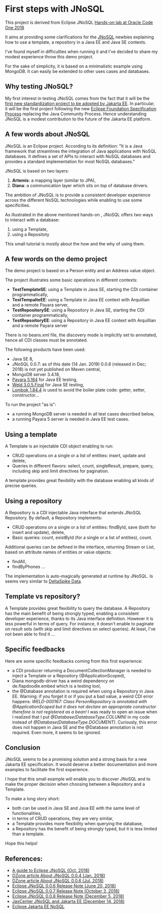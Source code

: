 # First steps with JNoSQL

This project is derived from Eclipse JNoSQL [Hands-on lab at Oracle Code One 2018](https://github.com/JNOSQL/oc1-hands-on-2018/tree/master/document)

It aims at providing some clarifications for the [JNoSQL](http://www.jnosql.org/) newbies explaining 
how to use a template, a repository in a Java EE and Java SE contexts.

I've found myself in difficulties when running it and I've decided to share my modest experience throw this demo project.

For the sake of simplicity, it is based on a minimalistic example using MongoDB. 
It can easily be extended to other uses cases and databases.


## Why testing JNoSQL?

My first interest in testing JNoSQL comes from the fact that it will be
the [first new standardization project to be adopted by Jakarta EE](https://projects.eclipse.org/proposals/jakarta-ee-nosql). 
In particular, it will be the first project following the new [Eclipse Foundation Specification Process](https://www.eclipse.org/projects/efsp/) 
replacing the Java Community Process. 
Hence understanding JNoSQL is a modest contribution to the future of the Jakarta EE platform.

## A few words about JNoSQL

JNoSQL is an Eclipse project. According to its definition:
"It is a Java framework that streamlines the integration of Java applications with NoSQL databases. 
It defines a set of APIs to interact with NoSQL databases and provides a standard implementation for most NoSQL databases."

JNoSQL is based on two layers:

1. **Artemis**: a mapping layer (similar to JPA),
2. **Diana**: a communication layer which sits on top of database drivers.

The ambition of JNoSQL is to provide a consistent developer experience across the different NoSQL technologies while enabling to use some specificities. 

As illustrated in the above mentioned hands-on , JNoSQL offers two ways to interact with a database:

1. using a Template,
2. using a Repositoty

This small tutorial is mostly about the how and the why of using them.

##  A few words on the demo project

The demo project is based on a Person entity and an Address value object.

The project illustrates some basic operations in different contexts:

- **TestTemplateSE**: using a Template in Java SE, starting the CDI container programmatically,
- **TestTempalteEE**: using a Template in Java EE context with Arquillian and a remote Payara server,
- **TestRepositorySE**: using a Repository in Java SE, starting the CDI container programmatically,
- **TestRepsoitoryEE**: using a Repository in Java EE context with Arquillian and a remote Payara server

There is no beans.xml file, the discovery mode is implicitly set to annotated, hence all CDI classes must be annotated.

The following products have been used:

- Java SE 8,
- JNoSQL 0.0.7: as of this date (14 Jan. 2019) 0.0.8 (released in Dec; 2018) is not yet published on Maven central,
- MongoDB server 3.4.18,
- [Payara 5.184](https://www.payara.fish/software/downloads/all-downloads/) for Java EE testing,
- [Weld 3.0.5.Final](http://weld.cdi-spec.org/) for Java SE testing,
- [Lombok 1.84.4](https://projectlombok.org/) is used to avoid the boiler plate code: getter, setter, constructor...

To run the project "as is":

- a running MongoDB server is needed in all test cases described below,
- a running Payara 5 server is needed in Java EE test cases.

## Using a template

A Template is an injectable CDI object enabling to run:

- CRUD operations on a single or a list of entities: insert, update and delete,
- Queries in different flavors: select, count, singleResult, prepare, query, including skip and limit directives for pagination.

A template provides great flexibility with the database enabling all kinds of precise queries. 

## Using a repository

A Repository is a CDI injectable Java interface that extends JNoSQL Repository.
By default, a Repository implements:

- CRUD operations on a single or a list of entities: findById, save (both for insert and update), delete,
- Basic queries: count, existById (for a single or a list of entities), count.

Additional queries can be defined in the interface, returning Stream or List, based on attribute names of entities or value objects:

- findAll,
- findByPhones ...

The implementation is auto-magically generated at runtime by JNoSQL.
Is seems very similar to [DeltaSpike Data](https://deltaspike.apache.org/documentation/data.html).

 
## Template vs repository?

A Template provides great flexibility to query the database.
A Repository has the main benefit of being strongly typed, enabling a consistent developer experience, thanks to its Java interface definition. 
However it is less powerful in terms of query. For instance, it doesn't enable to paginate on result sets (with skip and limit directives on select queries).
At least, I've not been able to find it ...


## Specific feedbacks

Here are some specific feedbacks coming from this first experience:

- a CDI producer returning a DocumentCollectionManager is needed to inject a Template or a Repository (@ApplicationScoped),
- Diana mongodb-driver has a weird dependency on de.flapdoodle.embed which is a testing tool,
- the @Database annotation is required when using a Repository in Java EE. 
Warning: if you forget it or if you put a bad value, a weird CDI error happens: *WELD-000167: Class PersonRepository is annotated with @ApplicationScoped but it does not declare an appropriate constructor therefore is not registered as a bean!*
I was ready to open an issue when I realized that I put *@Database(DatabaseType.COLUMN)* in my code instead of *@Database(DatabaseType.DOCUMENT)*. 
Curiously, this error does not happen in Java SE and the @Database annotation is not required. Even more, it seems to be ignored.


## Conclusion

JNoSQL seems to be a promising solution and a strong basis for a new Jakarta EE specification. 
It would deserve a better documentation and more examples to facilitate the first experience.

I hope that this small example will enable you to discover JNoSQL and to make the proper decision when choosing between a Repository and a Template.

To make a long story short:

- both can be used in Java SE and Java EE with the same level of functionalities,
- in terms of CRUD operations, they are very similar,
- a Template provides more flexibility when querying the database,
- a Repository has the benefit of being strongly typed, but it is less limited than a template.

Hope this helps!

## References:

- [A guide to Eclipse JNoSQL (Oct. 2018)](https://www.baeldung.com/eclipse-jnosql)
- [DZone article About JNoSQL 0.0.4 (Jan. 2018)](https://dzone.com/articles/eclipse-jnosql-a-solution-to-java-in-nosql-databas)
- [DZone article About JNoSQL 0.0.6 (Jul. 2018)](https://dzone.com/articles/eclipse-jnosql-006-what-is-new-in-this-version?fromrel=true)
- [Eclipse JNoSQL 0.0.6 Release Note (June 20, 2018)](https://projects.eclipse.org/projects/technology.jnosql/releases/0.0.6)
- [Eclipse JNoSQL 0.0.7 Release Note (October 3, 2018)](https://projects.eclipse.org/projects/technology.jnosql/releases/0.0.7)
- [Eclipse JNoSQL 0.0.8 Release Note (December 5, 2018)](https://projects.eclipse.org/projects/technology.jnosql/releases/0.0.8)
- [JaxCenter JNoSQL and Jakarta EE (December 14, 2018)](https://jaxenter.com/jnosql-jakarta-ee-152815.html?utm_campaign=18days)
- [Eclipse Jakarta EE NoSQL](https://projects.eclipse.org/proposals/jakarta-ee-nosql)


